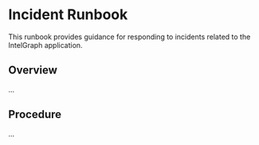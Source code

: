 # Incident Runbook

This runbook provides guidance for responding to incidents related to the IntelGraph application.

## Overview

...

## Procedure

...

